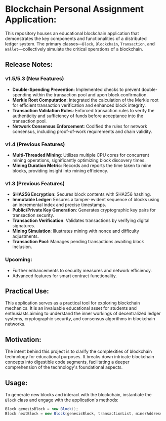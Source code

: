 # Blockchain Personal Assignment Application:

This repository houses an educational blockchain application that demonstrates the key components and functionalities of a distributed ledger system. The primary classes—`Block`, `Blockchain`, `Transaction`, and `Wallet`—collectively simulate the critical operations of a blockchain.

## Release Notes:

### v1.5/5.3 (New Features)
- **Double-Spending Prevention**: Implemented checks to prevent double-spending within the transaction pool and upon block confirmation.
- **Merkle Root Computation**: Integrated the calculation of the Merkle root for efficient transaction verification and enhanced block integrity.
- **Transaction Validation Rules**: Enforced transaction rules to verify the authenticity and sufficiency of funds before acceptance into the transaction pool.
- **Network Consensus Enforcement**: Codified the rules for network consensus, including proof-of-work requirements and chain validity.

### v1.4 (Previous Features)
- **Multi-Threaded Mining**: Utilizes multiple CPU cores for concurrent mining operations, significantly optimizing block discovery times.
- **Mining Duration Metric**: Records and reports the time taken to mine blocks, providing insight into mining efficiency.

### v1.3 (Previous Features)
- **SHA256 Encryption**: Secures block contents with SHA256 hashing.
- **Immutable Ledger**: Ensures a tamper-evident sequence of blocks using an incremental index and precise timestamps.
- **Public/Private Key Generation**: Generates cryptographic key pairs for transaction security.
- **Transaction Verification**: Validates transactions by verifying digital signatures.
- **Mining Simulation**: Illustrates mining with nonce and difficulty adjustments.
- **Transaction Pool**: Manages pending transactions awaiting block inclusion.

### Upcoming:
- Further enhancements to security measures and network efficiency.
- Advanced features for smart contract functionality.

## Practical Use:
This application serves as a practical tool for exploring blockchain mechanics. It is an invaluable educational asset for students and enthusiasts aiming to understand the inner workings of decentralized ledger systems, cryptographic security, and consensus algorithms in blockchain networks.

## Motivation:
The intent behind this project is to clarify the complexities of blockchain technology for educational purposes. It breaks down intricate blockchain concepts into digestible code segments, facilitating a deeper comprehension of the technology's foundational aspects.

## Usage:
To generate new blocks and interact with the blockchain, instantiate the `Block` class and engage with the application's methods:
```csharp
Block genesisBlock = new Block();
Block nextBlock = new Block(genesisBlock, transactionList, minerAddress);


 

